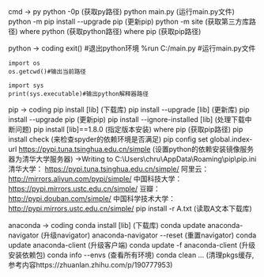 cmd -> py
    python -0p (获取py路径)
    python main.py (运行main.py文件)
    python -m pip install --upgrade pip (更新pip)
    python -m site (获取第三方库路径)
    where python (获取python路径)
    where pip (获取pip路径)








python -> coding
    exit() #退出python环境
    %run C:/main.py #运行main.py文件

```
import os
os.getcwd()#输出当前路径
```

```
import sys
print(sys.executable)#输出python解释器路径
```









pip -> coding
    pip install [lib] (下载库)
    pip install --upgrade [lib] (更新库)
    pip install --upgrade pip (更新pip)
    pip install --ignore-installed [lib] (处理下载中断问题)
    pip install [lib]==1.8.0 (指定版本安装)
    where pip (获取pip路径)
    pip install check (来检查spyder的依赖环境是否满足)
    pip config set global.index-url https://pypi.tuna.tsinghua.edu.cn/simple (设置python的依赖安装镜像服务器为清华大学服务器)
->Writing to C:\Users\chru\AppData\Roaming\pip\pip.ini
        清华大学： https://pypi.tuna.tsinghua.edu.cn/simple/
        阿里云： http://mirrors.aliyun.com/pypi/simple/
        中国科技大学： https://pypi.mirrors.ustc.edu.cn/simple/
        豆瓣： http://pypi.douban.com/simple/
        中国科学技术大学： http://pypi.mirrors.ustc.edu.cn/simple/
    pip install -r A.txt (读取A文本下载库)






anaconda -> coding
    conda install [lib] (下载库)
    conda update anaconda-navigator (升级navigator)
    anaconda-navigator --reset (重置navigator)
    conda update anaconda-client (升级客户端)
    conda update -f anaconda-client (升级安装依赖包)
    conda info --envs (查看所有环境)
    conda clean ... (清理pkgs缓存,参考内容https://zhuanlan.zhihu.com/p/190777953)
